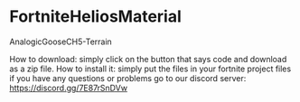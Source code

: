 # FortniteHeliosMaterial
AnalogicGooseCH5-Terrain

How to download: simply click on the button that says code and download as a zip file. 
How to install it: simply put the files in your fortnite project files
if you have any questions or problems go to our discord server: https://discord.gg/7E87rSnDVw
